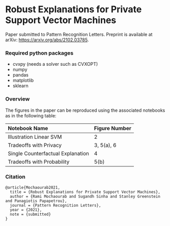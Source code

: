 # Robust Explanations for Private Support Vector Machines


Paper submitted to Pattern Recognition Letters. Preprint is available at arXiv: https://arxiv.org/abs/2102.03785.


### Required python packages

- cvxpy (needs a solver such as CVXOPT)
- numpy
- pandas
- matplotlib
- sklearn

### Overview 

The figures in the paper can be reproduced using the associated notebooks as in the following table:

| Notebook Name                     | Figure Number |
| :-------------------------------- | :------------ |
| Illustration Linear SVM           | 2             |
| Tradeoffs with Privacy            | 3, 5(a), 6    |
| Single Counterfactual Explanation | 4             |
| Tradeoffs with Probability        | 5(b)          |

### Citation

```
@article{Mochaourab2021,
  title = {Robust Explanations for Private Support Vector Machines},
  author = {Rami Mochaourab and Sugandh Sinha and Stanley Greenstein and Panagiotis Papapetrou},
  journal = {Pattern Recognition Letters},
  year = {2021},
  note = {submitted}
}
```
